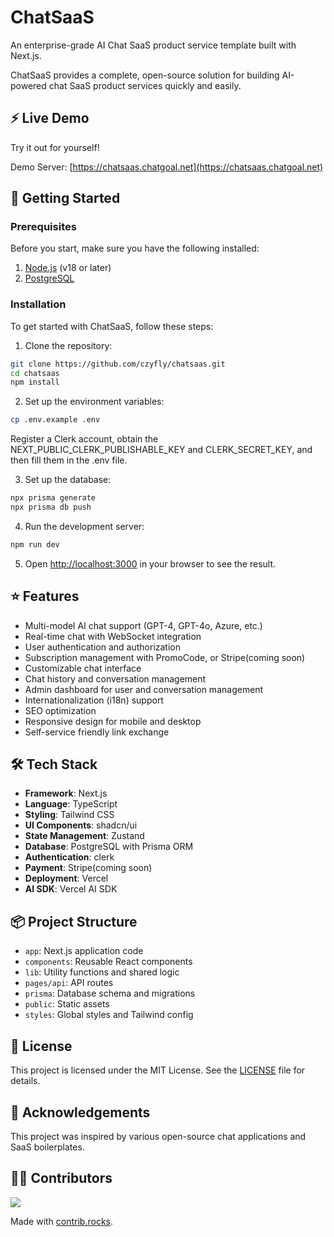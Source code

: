 # ChatSaaS

An enterprise-grade AI Chat SaaS product service template built with Next.js.

ChatSaaS provides a complete, open-source solution for building AI-powered chat SaaS product services quickly and easily.

## ⚡ Live Demo

Try it out for yourself!

Demo Server: [https://chatsaas.chatgoal.net](https://chatsaas.chatgoal.net)

## 🚀 Getting Started

### Prerequisites

Before you start, make sure you have the following installed:

1. [Node.js](https://nodejs.org/) (v18 or later)
2. [PostgreSQL](https://www.postgresql.org/)

### Installation

To get started with ChatSaaS, follow these steps:

1. Clone the repository:

```bash
git clone https://github.com/czyfly/chatsaas.git
cd chatsaas
npm install
```

2. Set up the environment variables:

```bash
cp .env.example .env
```
Register a Clerk account, obtain the NEXT_PUBLIC_CLERK_PUBLISHABLE_KEY and CLERK_SECRET_KEY, and then fill them in the .env file.


3. Set up the database:

```bash
npx prisma generate
npx prisma db push
```

4. Run the development server:

```bash
npm run dev
```

5. Open [http://localhost:3000](http://localhost:3000) in your browser to see the result.

## ⭐ Features

- Multi-model AI chat support (GPT-4, GPT-4o, Azure, etc.)
- Real-time chat with WebSocket integration
- User authentication and authorization
- Subscription management with PromoCode, or Stripe(coming soon)
- Customizable chat interface
- Chat history and conversation management
- Admin dashboard for user and conversation management
- Internationalization (i18n) support
- SEO optimization
- Responsive design for mobile and desktop
- Self-service friendly link exchange

## 🛠 Tech Stack

- **Framework**: Next.js
- **Language**: TypeScript
- **Styling**: Tailwind CSS
- **UI Components**: shadcn/ui
- **State Management**: Zustand
- **Database**: PostgreSQL with Prisma ORM
- **Authentication**: clerk
- **Payment**: Stripe(coming soon)
- **Deployment**: Vercel
- **AI SDK**: Vercel AI SDK

## 📦 Project Structure

- `app`: Next.js application code
- `components`: Reusable React components
- `lib`: Utility functions and shared logic
- `pages/api`: API routes
- `prisma`: Database schema and migrations
- `public`: Static assets
- `styles`: Global styles and Tailwind config

## 📜 License

This project is licensed under the MIT License. See the [LICENSE](./LICENSE) file for details.

## 🙏 Acknowledgements

This project was inspired by various open-source chat applications and SaaS boilerplates.

## 👨‍💻 Contributors

<a href="https://github.com/czyfly/chatsaas/graphs/contributors">
  <img src="https://contrib.rocks/image?repo=czyfly/chatsaas" />
</a>

Made with [contrib.rocks](https://contrib.rocks).
